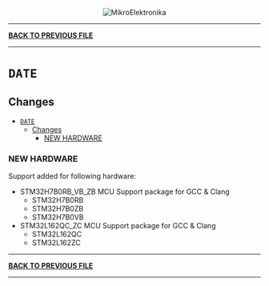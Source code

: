 <p align="center">
  <img src="http://www.mikroe.com/img/designs/beta/logo_small.png?raw=true" alt="MikroElektronika"/>
</p>

---

**[BACK TO PREVIOUS FILE](../changelog.md)**

---

# `DATE`

## Changes

- [`DATE`](#date)
  - [Changes](#changes)
    - [NEW HARDWARE](#new-hardware)

### NEW HARDWARE

Support added for following hardware:

+ STM32H7B0RB_VB_ZB MCU Support package for GCC & Clang
  + STM32H7B0RB
  + STM32H7B0ZB
  + STM32H7B0VB
+ STM32L162QC_ZC MCU Support package for GCC & Clang
  + STM32L162QC
  + STM32L162ZC

---

**[BACK TO PREVIOUS FILE](../changelog.md)**

---
